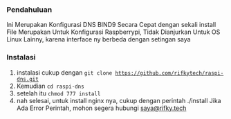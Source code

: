 ### Pendahuluan
Ini Merupakan Konfigurasi DNS BIND9 Secara Cepat dengan sekali install
File Merupakan Untuk Konfigurasi Raspberrypi, Tidak Dianjurkan Untuk OS Linux
Lainny, karena interface ny berbeda dengan setingan saya

### Instalasi

1. instalasi cukup dengan <code>git clone https://github.com/rifkytech/raspi-dns.git</code>
2. Kemudian <code>cd raspi-dns</code>
3. setelah itu <code>chmod 777 install</code>
4. nah selesai, untuk install nginx nya, cukup dengan perintah ./install
Jika Ada Error Perintah, mohon segera hubungi saya@rifky.tech
